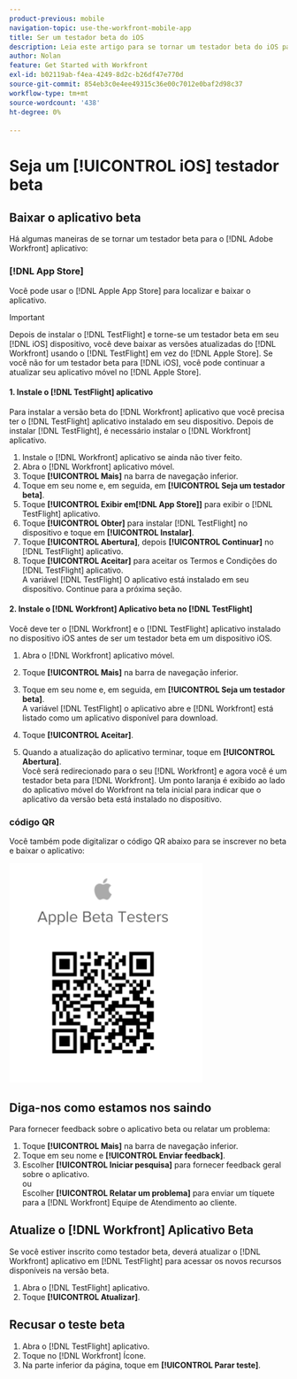 ```yaml
---
product-previous: mobile
navigation-topic: use-the-workfront-mobile-app
title: Ser um testador beta do iOS
description: Leia este artigo para se tornar um testador beta do iOS para o [!DNL Adobe Workfront] aplicativo móvel.
author: Nolan
feature: Get Started with Workfront
exl-id: b02119ab-f4ea-4249-8d2c-b26df47e770d
source-git-commit: 854eb3c0e4ee49315c36e00c7012e0baf2d98c37
workflow-type: tm+mt
source-wordcount: '438'
ht-degree: 0%

---
```


# Seja um [!UICONTROL iOS] testador beta

## Baixar o aplicativo beta

Há algumas maneiras de se tornar um testador beta para o [!DNL Adobe Workfront] aplicativo:

### [!DNL App Store]

Você pode usar o [!DNL Apple App Store] para localizar e baixar o aplicativo.

>[!IMPORTANT]
>
>Depois de instalar o [!DNL TestFlight] e torne-se um testador beta em seu [!DNL iOS] dispositivo, você deve baixar as versões atualizadas do [!DNL Workfront] usando o [!DNL TestFlight] em vez do [!DNL Apple Store]. Se você não for um testador beta para [!DNL iOS], você pode continuar a atualizar seu aplicativo móvel no [!DNL Apple Store].

#### 1. Instale o [!DNL TestFlight] aplicativo

Para instalar a versão beta do [!DNL Workfront] aplicativo que você precisa ter o [!DNL TestFlight] aplicativo instalado em seu dispositivo. Depois de instalar [!DNL TestFlight], é necessário instalar o [!DNL Workfront] aplicativo.

1. Instale o [!DNL Workfront] aplicativo se ainda não tiver feito.
1. Abra o [!DNL Workfront] aplicativo móvel.
1. Toque **[!UICONTROL Mais]** na barra de navegação inferior.
1. Toque em seu nome e, em seguida, em **[!UICONTROL Seja um testador beta]**.
1. Toque **[!UICONTROL Exibir em[!DNL App Store]]** para exibir o [!DNL TestFlight] aplicativo.
1. Toque **[!UICONTROL Obter]** para instalar [!DNL TestFlight] no dispositivo e toque em **[!UICONTROL Instalar]**.
1. Toque **[!UICONTROL Abertura]**, depois **[!UICONTROL Continuar]** no [!DNL TestFlight] aplicativo.
1. Toque **[!UICONTROL Aceitar]** para aceitar os Termos e Condições do [!DNL TestFlight] aplicativo.\
   A variável [!DNL TestFlight] O aplicativo está instalado em seu dispositivo. Continue para a próxima seção.

#### 2. Instale o [!DNL Workfront] Aplicativo beta no [!DNL TestFlight]

Você deve ter o [!DNL Workfront] e o [!DNL TestFlight] aplicativo instalado no dispositivo iOS antes de ser um testador beta em um dispositivo iOS.

1. Abra o [!DNL Workfront] aplicativo móvel.
1. Toque **[!UICONTROL Mais]** na barra de navegação inferior.
1. Toque em seu nome e, em seguida, em **[!UICONTROL Seja um testador beta]**.\
   A variável [!DNL TestFlight] o aplicativo abre e [!DNL Workfront] está listado como um aplicativo disponível para download.

1. Toque **[!UICONTROL Aceitar]**.
1. Quando a atualização do aplicativo terminar, toque em **[!UICONTROL Abertura]**.\
   Você será redirecionado para o seu [!DNL Workfront] e agora você é um testador beta para [!DNL Workfront]. Um ponto laranja é exibido ao lado do aplicativo móvel do Workfront na tela inicial para indicar que o aplicativo da versão beta está instalado no dispositivo.

### código QR

Você também pode digitalizar o código QR abaixo para se inscrever no beta e baixar o aplicativo:

![](assets/ios-qr-code-350x397.png)

## Diga-nos como estamos nos saindo

Para fornecer feedback sobre o aplicativo beta ou relatar um problema:

1. Toque **[!UICONTROL Mais]** na barra de navegação inferior.
1. Toque em seu nome e **[!UICONTROL Enviar feedback]**.
1. Escolher **[!UICONTROL Iniciar pesquisa]** para fornecer feedback geral sobre o aplicativo.\
   ou\
   Escolher **[!UICONTROL Relatar um problema]** para enviar um tíquete para a [!DNL Workfront] Equipe de Atendimento ao cliente.

## Atualize o [!DNL Workfront] Aplicativo Beta

Se você estiver inscrito como testador beta, deverá atualizar o [!DNL Workfront] aplicativo em [!DNL TestFlight] para acessar os novos recursos disponíveis na versão beta.

1. Abra o [!DNL TestFlight] aplicativo.
1. Toque **[!UICONTROL Atualizar]**.

## Recusar o teste beta

1. Abra o [!DNL TestFlight] aplicativo.
1. Toque no [!DNL Workfront] Ícone.
1. Na parte inferior da página, toque em **[!UICONTROL Parar teste]**.
